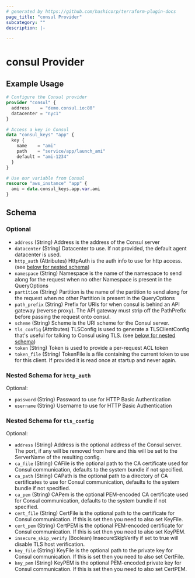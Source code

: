 ```yaml
---
# generated by https://github.com/hashicorp/terraform-plugin-docs
page_title: "consul Provider"
subcategory: ""
description: |-
  
---
```


# consul Provider



## Example Usage

```terraform
# Configure the Consul provider
provider "consul" {
  address    = "demo.consul.io:80"
  datacenter = "nyc1"
}

# Access a key in Consul
data "consul_keys" "app" {
  key {
    name    = "ami"
    path    = "service/app/launch_ami"
    default = "ami-1234"
  }
}

# Use our variable from Consul
resource "aws_instance" "app" {
  ami = data.consul_keys.app.var.ami
}
```

<!-- schema generated by tfplugindocs -->
## Schema

### Optional

- `address` (String) Address is the address of the Consul server
- `datacenter` (String) Datacenter to use. If not provided, the default agent datacenter is used.
- `http_auth` (Attributes) HttpAuth is the auth info to use for http access. (see [below for nested schema](#nestedatt--http_auth))
- `namespace` (String) Namespace is the name of the namespace to send along for the request when no other Namespace is present in the QueryOptions
- `partition` (String) Partition is the name of the partition to send along for the request when no other Partition is present in the QueryOptions
- `path_prefix` (String) Prefix for URIs for when consul is behind an API gateway (reverse proxy).  The API gateway must strip off the PathPrefix before passing the request onto consul.
- `scheme` (String) Scheme is the URI scheme for the Consul server.
- `tls_config` (Attributes) TLSConfig is used to generate a TLSClientConfig that's useful for talking to Consul using TLS. (see [below for nested schema](#nestedatt--tls_config))
- `token` (String) Token is used to provide a per-request ACL token
- `token_file` (String) TokenFile is a file containing the current token to use for this client. If provided it is read once at startup and never again.

<a id="nestedatt--http_auth"></a>
### Nested Schema for `http_auth`

Optional:

- `password` (String) Password to use for HTTP Basic Authentication
- `username` (String) Username to use for HTTP Basic Authentication


<a id="nestedatt--tls_config"></a>
### Nested Schema for `tls_config`

Optional:

- `address` (String) Address is the optional address of the Consul server. The port, if any will be removed from here and this will be set to the ServerName of the resulting config.
- `ca_file` (String) CAFile is the optional path to the CA certificate used for Consul communication, defaults to the system bundle if not specified.
- `ca_path` (String) CAPath is the optional path to a directory of CA certificates to use for Consul communication, defaults to the system bundle if not specified.
- `ca_pem` (String) CAPem is the optional PEM-encoded CA certificate used for Consul communication, defaults to the system bundle if not specified.
- `cert_file` (String) CertFile is the optional path to the certificate for Consul communication. If this is set then you need to also set KeyFile.
- `cert_pem` (String) CertPEM is the optional PEM-encoded certificate for Consul communication. If this is set then you need to also set KeyPEM.
- `insecure_skip_verify` (Boolean) InsecureSkipVerify if set to true will disable TLS host verification.
- `key_file` (String) KeyFile is the optional path to the private key for Consul communication. If this is set then you need to also set CertFile.
- `key_pem` (String) KeyPEM is the optional PEM-encoded private key for Consul communication. If this is set then you need to also set CertPEM.
